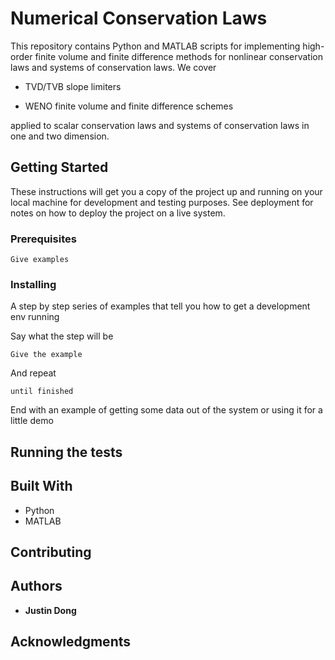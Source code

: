 # Numerical Conservation Laws

This repository contains Python and MATLAB scripts for implementing
high-order finite volume and finite difference methods for nonlinear
conservation laws and systems of conservation laws. We cover

* TVD/TVB slope limiters

* WENO finite volume and finite difference schemes

applied to scalar conservation laws and systems of conservation laws
in one and two dimension.

## Getting Started

These instructions will get you a copy of the project up and running
on your local machine for development and testing purposes. See
deployment for notes on how to deploy the project on a live system.

### Prerequisites



```
Give examples
```

### Installing

A step by step series of examples that tell you how to get a development env running

Say what the step will be

```
Give the example
```

And repeat

```
until finished
```

End with an example of getting some data out of the system or using it
for a little demo

## Running the tests


## Built With

* Python
* MATLAB

## Contributing


## Authors

* **Justin Dong**


## Acknowledgments


